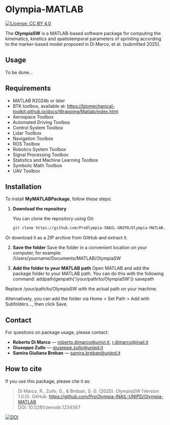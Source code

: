 # Olympia-MATLAB

[![License: CC BY 4.0](https://img.shields.io/badge/License-CC%20BY%204.0-lightgrey.svg)](http://creativecommons.org/licenses/by/4.0/)

The **OlympiaSW** is a MATLAB-based software package for computing the kinematics, kinetics and spatiotemporal parameters of sprinting according to the marker-based model proposed in Di Marco, et al. (submitted 2025).

## Usage

To be done...

## Requirements

- MATLAB R2024b or later
- BTK toolbox, available at: https://biomechanical-toolkit.github.io/docs/Wrapping/Matlab/index.html
- Aerospace Toolbox
- Automated Driving Toolbox
- Control System Toolbox
- Lidar Toolbox
- Navigation Toolbox
- ROS Toolbox
- Robotics System Toolbox
- Signal Processing Toolbox
- Statistics and Machine Learning Toolbox
- Symbolic Math Toolbox
- UAV Toolbox

## Installation

To install **MyMATLABPackage**, follow these steps:

1. **Download the repository**

   You can clone the repository using Git:

   ```bash
   git clone https://github.com/ProOlympia-INAIL-UNIPD/Olympia-MATLAB.git

Or download it as a ZIP archive from GitHub and extract it.

2. **Save the folder**
Save the folder in a convenient location on your computer, for example:
/Users/yourname/Documents/MATLAB/OlympiaSW

3. **Add the folder to your MATLAB path**
Open MATLAB and add the package folder to your MATLAB path. You can do this with the following command:
addpath(genpath('/your/path/to/OlympiaSW'))
savepath

Replace /your/path/to/OlympiaSW with the actual path on your machine.

Alternatively, you can add the folder via Home > Set Path > Add with Subfolders..., then click Save.

## Contact

For questions on package usage, please contact:

- **Roberto Di Marco** — [roberto.dimarco@univr.it](mailto:roberto.dimarco@univr.it), [r.dimarco@inail.it](mailto:r.dimarco@inail.it)  
- **Giuseppe Zullo** — [giuseppe.zullo@unipd.it](mailto:giuseppe.zullo@unipd.it)  
- **Samira Giuliana Breban** — [samira.breban@unipd.it](mailto:samira.breban@unipd.it)

## How to cite

If you use this package, please cite it as:

> Di Marco, R., Zullo, G., & Breban, S. G. (2025). *OlympiaSW* (Version 1.0.0). GitHub. https://github.com/ProOlympia-INAIL-UNIPD/Olympia-MATLAB  
> DOI: 10.5281/zenodo.1234567

[![DOI](https://zenodo.org/badge/DOI/10.5281/zenodo.15537123.svg)](https://doi.org/10.5281/zenodo.15537123)
